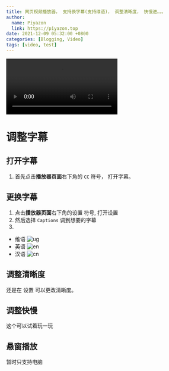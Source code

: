 ```yaml
---
title: 网页视频播放器， 支持换字幕(支持维语)， 调整清晰度， 快慢进。。。
author:
  name: Piyazon
  link: https://piyazon.top
date: 2021-12-09 05:32:00 +0800
categories: [Blogging, Video]
tags: [video, test]
---
```


<video id="player" playsinline controls data-poster="https://git.lug.ustc.edu.cn/flame3/images/-/raw/main/videos/steve.png"
  wxv="wxv_2171681512990048257" src="">
  <source src="" type="video/mp4" class="p1s1" size="1080" />
  <source src="" type="video/mp4" class="p1s2" size="720" />
  <source src="" type="video/mp4" class="p1s3" size="480" />

  <!-- Captions are optional -->
  <track kind="captions" label="ئۇيغۇرچە" src="https://piyazon.top/storage/assets/subtitles/ug.vtt" srclang="ug" />
  <track kind="captions" label="English" src="https://piyazon.top/storage/assets/subtitles/en.vtt" srclang="en"
    default />
  <track kind="captions" label="汉语" src="https://piyazon.top/storage/assets/subtitles/cn.vtt" srclang="zh-CN" />
</video>

<script src="/assets/js/plyr/plyr.js"></script>
<script src="/assets/js/plyr/weixin-out.js"></script>

# 调整字幕

## 打开字幕

1. 首先点击**播放器页面**右下角的 `CC` 符号， 打开字幕。

## 更换字幕

1. 点击**播放器页面**右下角的设置 <span class="fa fa-cog"></span> 符号, 打开设置
2. 然后选择 `Captions` 调到想要的字幕
3. 
  - 维语 ![ug](/jekyll/posts/ug.png)
  - 英语 ![en](/jekyll/posts/en.png)
  - 汉语 ![cn](/jekyll/posts/cn.png)

## 调整清晰度

还是在 设置 <span class="fa fa-cog"></span> 可以更改清晰度。

## 调整快慢

这个可以试着玩一玩

## 悬窗播放

暂时只支持电脑